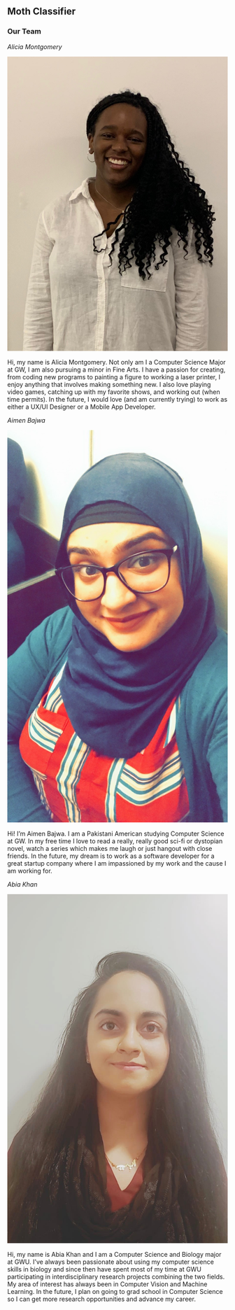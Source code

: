 ## Moth Classifier

### Our Team
*Alicia Montgomery*   



![](/Alicia.jpeg)  


Hi, my name is Alicia Montgomery. Not only am I a Computer Science Major at GW, I am also pursuing a minor in Fine Arts. I have a passion for creating, from coding new programs to painting a figure to working a laser printer, I enjoy anything that involves making something new. I also love playing video games, catching up with my favorite shows, and working out (when time permits). In the future, I would love (and am currently trying) to work as either a UX/UI Designer or a Mobile App Developer.  

*Aimen Bajwa*  

![](/Aimen.jpg)  

Hi! I’m Aimen Bajwa. I am a Pakistani American studying Computer Science at GW. In my free time I love to read a really, really good sci-fi or dystopian novel, watch a series which makes me laugh or just hangout with close friends. In the future, my dream is to work as a software developer for a great startup company where I am impassioned by my work and the cause I am working for.

*Abia Khan*  

![](/Abia.jpg)  

Hi, my name is Abia Khan and I am a Computer Science and Biology major at GWU. I’ve always been passionate about using my computer science skills in biology and since then have spent most of my time at GWU participating in interdisciplinary research projects combining the two fields. My area of interest has always been in Computer Vision and Machine Learning. In the future, I plan on going to grad school in Computer Science so I can get more research opportunities and advance my career.

